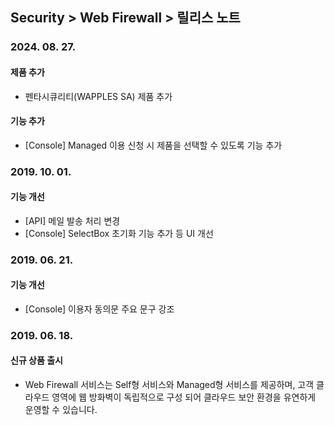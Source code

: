 ## Security > Web Firewall > 릴리스 노트

### 2024. 08. 27.

#### 제품 추가
* 펜타시큐리티(WAPPLES SA) 제품 추가

#### 기능 추가
* [Console] Managed 이용 신청 시 제품을 선택할 수 있도록 기능 추가


### 2019. 10. 01.

#### 기능 개선
* [API] 메일 발송 처리 변경
* [Console] SelectBox 초기화 기능 추가 등 UI 개선


### 2019. 06. 21.

#### 기능 개선
* [Console] 이용자 동의문 주요 문구 강조


### 2019. 06. 18.

#### 신규 상품 출시

* Web Firewall 서비스는 Self형 서비스와 Managed형 서비스를 제공하며, 고객 클라우드 영역에 웹 방화벽이 독립적으로 구성 되어 클라우드 보안 환경을 유연하게 운영할 수 있습니다.
